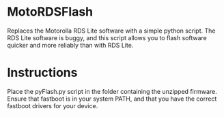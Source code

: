 # MotoRDSFlash
Replaces the Motorolla RDS Lite software with a simple python script. The RDS Lite software is buggy, and this script allows you to flash software quicker and more reliably than with RDS Lite. 

# Instructions
Place the pyFlash.py script in the folder containing the unzipped firmware. Ensure that fastboot is in your system PATH, and that you have the correct fastboot drivers for your device.
